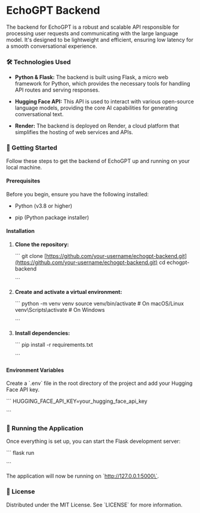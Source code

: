 # EchoGPT Backend

The backend for EchoGPT is a robust and scalable API responsible for processing user requests and communicating with the large language model. It's designed to be lightweight and efficient, ensuring low latency for a smooth conversational experience.

### 🛠️ Technologies Used

* **Python & Flask:** The backend is built using Flask, a micro web framework for Python, which provides the necessary tools for handling API routes and serving responses.

* **Hugging Face API:** This API is used to interact with various open-source language models, providing the core AI capabilities for generating conversational text.

* **Render:** The backend is deployed on Render, a cloud platform that simplifies the hosting of web services and APIs.

### 🚀 Getting Started

Follow these steps to get the backend of EchoGPT up and running on your local machine.

#### Prerequisites

Before you begin, ensure you have the following installed:

* Python (v3.8 or higher)

* pip (Python package installer)

#### Installation

1.  **Clone the repository:**

    \`\`\`
    git clone [https://github.com/your-username/echogpt-backend.git](https://github.com/your-username/echogpt-backend.git)
    cd echogpt-backend
    
    \`\`\`

2.  **Create and activate a virtual environment:**

    \`\`\`
    python -m venv venv
    source venv/bin/activate  # On macOS/Linux
    venv\\Scripts\\activate     # On Windows
    
    \`\`\`

3.  **Install dependencies:**

    \`\`\`
    pip install -r requirements.txt
    
    \`\`\`

#### Environment Variables

Create a \`.env\` file in the root directory of the project and add your Hugging Face API key.

\`\`\`
HUGGING_FACE_API_KEY=your_hugging_face_api_key

\`\`\`

### 🏃 Running the Application

Once everything is set up, you can start the Flask development server:

\`\`\`
flask run

\`\`\`

The application will now be running on \`http://127.0.0.1:5000\`.

### 📄 License

Distributed under the MIT License. See \`LICENSE\` for more information.
